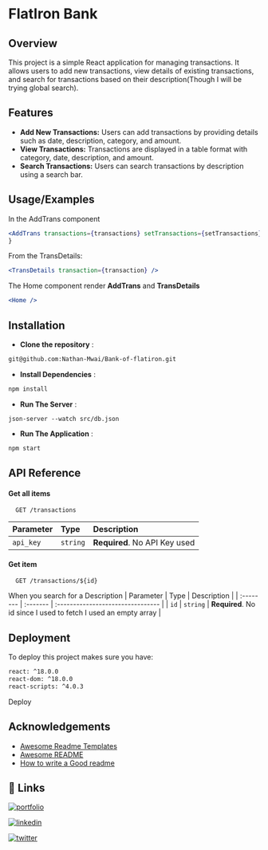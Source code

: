 
# FlatIron Bank

## Overview

This project is a simple React application for managing transactions. It allows users to add new transactions, view details of existing transactions, and search for transactions based on their description(Though I will be trying global search).
## Features

- **Add New Transactions:** Users can add transactions by providing details such as date, description, category, and amount.
- **View Transactions:** Transactions are displayed in a table format with category, date, description, and amount.
- **Search Transactions:** Users can search transactions by description using a search bar.


## Usage/Examples
In the AddTrans component
```jsx
<AddTrans transactions={transactions} setTransactions={setTransactions} />
}
```
 From the TransDetails:
 ```jsx
 <TransDetails transaction={transaction} />
 ```
 The Home component render **AddTrans** and **TransDetails**
 ```jsx
 <Home />
 ```


## Installation

- **Clone the repository** :
```bash
git@github.com:Nathan-Mwai/Bank-of-flatiron.git
```
- **Install Dependencies** :
```bash
npm install
```
- **Run The Server** :
```node
json-server --watch src/db.json
```
- **Run The Application** :
```bash
npm start
```

    
## API Reference

#### Get all items

```http
  GET /transactions
```

| Parameter | Type     | Description                |
| :-------- | :------- | :------------------------- |
| `api_key` | `string` | **Required**. No API Key used |

#### Get item

```http
  GET /transactions/${id}
```
When you search for a Description
| Parameter | Type     | Description                       |
| :-------- | :------- | :-------------------------------- |
| `id`      | `string` | **Required**. No id since I used to fetch I used an empty array |



## Deployment

To deploy this project makes sure you have:

```bash
react: ^18.0.0
react-dom: ^18.0.0
react-scripts: ^4.0.3
```
Deploy

## Acknowledgements

 - [Awesome Readme Templates](https://awesomeopensource.com/project/elangosundar/awesome-README-templates)
 - [Awesome README](https://github.com/matiassingers/awesome-readme)
 - [How to write a Good readme](https://bulldogjob.com/news/449-how-to-write-a-good-readme-for-your-github-project)


## 🔗 Links
[![portfolio](https://img.shields.io/badge/my_portfolio-000?style=for-the-badge&logo=ko-fi&logoColor=white)](https://nathan-mwai.github.io/portfolio_1/)

[![linkedin](https://img.shields.io/badge/linkedin-0A66C2?style=for-the-badge&logo=linkedin&logoColor=white)](https://www.linkedin.com/in/nathan-mwaniki-a9a28a2a5/)

[![twitter](https://img.shields.io/badge/twitter-1DA1F2?style=for-the-badge&logo=twitter&logoColor=white)](https://x.com/mwaniki_na)

